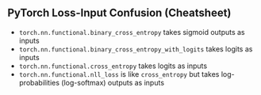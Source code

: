 ## PyTorch Loss-Input Confusion (Cheatsheet)

- `torch.nn.functional.binary_cross_entropy` takes sigmoid outputs as inputs
- `torch.nn.functional.binary_cross_entropy_with_logits` takes logits as inputs 
- `torch.nn.functional.cross_entropy` takes logits as inputs
- `torch.nn.functional.nll_loss` is like `cross_entropy` but takes log-probabilities (log-softmax) outputs as inputs
